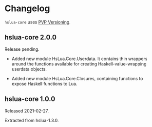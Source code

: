 # Changelog

`hslua-core` uses [PVP Versioning][1].

[1]: https://pvp.haskell.org

## hslua-core 2.0.0

Release pending.

- Added new module HsLua.Core.Userdata. It contains thin wrappers
  around the functions available for creating
  Haskell-value-wrapping userdata objects.

- Added new module HsLua.Core.Closures, containing functions to
  expose Haskell functions to Lua.

## hslua-core 1.0.0

Released 2021-02-27.

Extracted from hslua-1.3.0.
